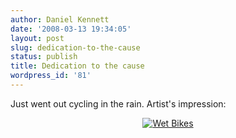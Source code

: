 ```yaml
---
author: Daniel Kennett
date: '2008-03-13 19:34:05'
layout: post
slug: dedication-to-the-cause
status: publish
title: Dedication to the cause
wordpress_id: '81'
---
```


Just went out cycling in the rain. Artist's impression:

<div align="center"><a href='http://danielkennett.org/wp-content/uploads/2008/03/wet_bikes.jpg' title='Wet Bikes'><img src='http://danielkennett.org/wp-content/uploads/2008/03/wet_bikes.jpg' alt='Wet Bikes' /></a></div>